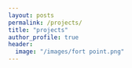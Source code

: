 ```yaml
---
layout: posts
permalink: /projects/
title: "projects"
author_profile: true
header:
  image: "/images/fort point.png"
---
```



